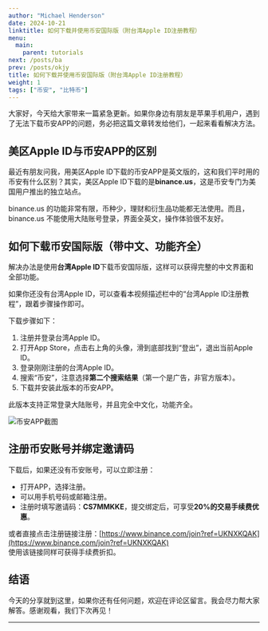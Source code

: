 ```yaml
---
author: "Michael Henderson"
date: 2024-10-21
linktitle: 如何下载并使用币安国际版（附台湾Apple ID注册教程）
menu:
  main:
    parent: tutorials
next: /posts/ba
prev: /posts/okjy
title: 如何下载并使用币安国际版（附台湾Apple ID注册教程）
weight: 1
tags: ["币安", "比特币"]
---
```


大家好，今天给大家带来一篇紧急更新。如果你身边有朋友是苹果手机用户，遇到了无法下载币安APP的问题，务必把这篇文章转发给他们，一起来看看解决方法。

## 美区Apple ID与币安APP的区别

最近有朋友问我，用美区Apple ID下载的币安APP是英文版的，这和我们平时用的币安有什么区别？其实，美区Apple ID下载的是**binance.us**，这是币安专门为美国用户推出的独立站点。

binance.us 的功能非常有限，币种少，理财和衍生品功能都无法使用。而且，binance.us 不能使用大陆账号登录，界面全英文，操作体验很不友好。

## 如何下载币安国际版（带中文、功能齐全）

解决办法是使用**台湾Apple ID**下载币安国际版，这样可以获得完整的中文界面和全部功能。

如果你还没有台湾Apple ID，可以查看本视频描述栏中的“台湾Apple ID注册教程”，跟着步骤操作即可。

下载步骤如下：

1. 注册并登录台湾Apple ID。  
2. 打开App Store，点击右上角的头像，滑到底部找到“登出”，退出当前Apple ID。  
3. 登录刚刚注册的台湾Apple ID。  
4. 搜索“币安”，注意选择**第二个搜索结果**（第一个是广告，非官方版本）。  
5. 下载并安装此版本的币安APP。

此版本支持正常登录大陆账号，并且完全中文化，功能齐全。

![币安APP截图](https://s21.ax1x.com/2024/10/21/pAaLq6f.png "币安APP")

## 注册币安账号并绑定邀请码

下载后，如果还没有币安账号，可以立即注册：

- 打开APP，选择注册。  
- 可以用手机号码或邮箱注册。  
- 注册时填写邀请码：**CS7MMKKE**，提交绑定后，可享受**20%的交易手续费优惠**。

或者直接点击注册链接注册：[https://www.binance.com/join?ref=UKNXKQAK](https://www.binance.com/join?ref=UKNXKQAK)  
使用该链接同样可获得手续费折扣。

## 结语

今天的分享就到这里，如果你还有任何问题，欢迎在评论区留言。我会尽力帮大家解答。感谢观看，我们下次再见！

---

